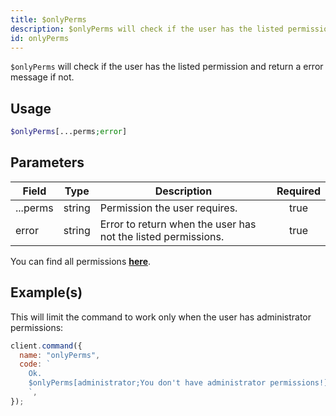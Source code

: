 ```yaml
---
title: $onlyPerms
description: $onlyPerms will check if the user has the listed permission and return a error message if not.
id: onlyPerms
---
```


`$onlyPerms` will check if the user has the listed permission and return a error message if not.

## Usage

```php
$onlyPerms[...perms;error]
```

## Parameters

| Field    | Type   | Description                                                   | Required |
| -------- | ------ | ------------------------------------------------------------- | :------: |
| ...perms | string | Permission the user requires.                                 |   true   |
| error    | string | Error to return when the user has not the listed permissions. |   true   |

You can find all permissions **[here](../../guides/client/2permissions.md)**.

## Example(s)

This will limit the command to work only when the user has administrator permissions:

```javascript
client.command({
  name: "onlyPerms",
  code: `
    Ok.
    $onlyPerms[administrator;You don't have administrator permissions!]
    `,
});
```
